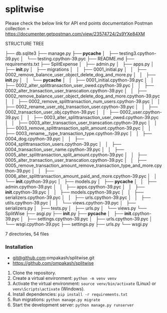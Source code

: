 # splitwise
Please check the below link for API end points documentation
Postman collection = https://documenter.getpostman.com/view/23574724/2s9YXe84XM



STRUCTURE TREE

├── db.sqlite3
├── manage.py
├── __pycache__
│   ├── testing3.cpython-39.pyc
│   └── testing.cpython-39.pyc
├── README.md
├── requirements.txt
├── SplitExpense
│   ├── admin.py
│   ├── apps.py
│   ├── __init__.py
│   ├── migrations
│   │   ├── 0001_initial.py
│   │   ├── 0002_remove_balance_user_object_delete_dog_and_more.py
│   │   ├── __init__.py
│   │   └── __pycache__
│   │       ├── 0001_initial.cpython-39.pyc
│   │       ├── 0002_alter_splittransaction_user_owed.cpython-39.pyc
│   │       ├── 0002_alter_transaction_user_transcation.cpython-39.pyc
│   │       ├── 0002_remove_balance_user_object_delete_dog_and_more.cpython-39.pyc
│   │       ├── 0002_remove_splittransaction_num_users.cpython-39.pyc
│   │       ├── 0002_rename_user_obj_transaction_user.cpython-39.pyc
│   │       ├── 0002_transaction_user_obj.cpython-39.pyc
│   │       ├── 0002_user.cpython-39.pyc
│   │       ├── 0003_alter_splittransaction_user_owed.cpython-39.pyc
│   │       ├── 0003_alter_transaction_user_transcation.cpython-39.pyc
│   │       ├── 0003_remove_splittransaction_split_amount.cpython-39.pyc
│   │       ├── 0003_rename__type_transaction_type.cpython-39.pyc
│   │       ├── 0004_dog.cpython-39.pyc
│   │       ├── 0004_splittransaction_users.cpython-39.pyc
│   │       ├── 0004_transaction_user_name.cpython-39.pyc
│   │       ├── 0005_alter_splittransaction_split_amount.cpython-39.pyc
│   │       ├── 0005_alter_transaction_user_transcation.cpython-39.pyc
│   │       ├── 0005_remove_transaction_amount_remove_transaction_type_and_more.cpython-39.pyc
│   │       ├── 0006_alter_splittransaction_amount_paid_and_more.cpython-39.pyc
│   │       └── __init__.cpython-39.pyc
│   ├── models.py
│   ├── __pycache__
│   │   ├── admin.cpython-39.pyc
│   │   ├── apps.cpython-39.pyc
│   │   ├── __init__.cpython-39.pyc
│   │   ├── models.cpython-39.pyc
│   │   ├── serializers.cpython-39.pyc
│   │   ├── urls.cpython-39.pyc
│   │   ├── utils.cpython-39.pyc
│   │   └── views.cpython-39.pyc
│   ├── serializers.py
│   ├── tests.py
│   ├── urls.py
│   └── views.py
└── SplitWise
    ├── asgi.py
    ├── __init__.py
    ├── __pycache__
    │   ├── __init__.cpython-39.pyc
    │   ├── settings.cpython-39.pyc
    │   ├── urls.cpython-39.pyc
    │   └── wsgi.cpython-39.pyc
    ├── settings.py
    ├── urls.py
    └── wsgi.py

7 directories, 54 files







### Installation
*  git@github.com:ompakash/splitwise.git
*  https://github.com/ompakash/splitwise
1. Clone the repository.
2. Create a virtual environment: `python -m venv venv`
3. Activate the virtual environment: `source venv/bin/activate` (Linux) or `venv\Scripts\activate` (Windows).
4. Install dependencies: `pip install -r requirements.txt`
5. Run migrations: `python manage.py migrate`
6. Start the development server: `python manage.py runserver`